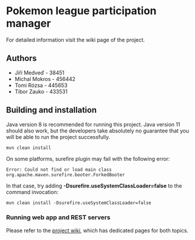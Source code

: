 # Pokemon league participation manager

For detailed information visit the wiki page of the project.

## Authors

* Jiří Medveď - 38451
* Michal Mokros - 456442
* Tomi Rózsa - 445653
* Tibor Zauko - 433531

## Building and installation

Java version 8 is recommended for running this project. Java version 11 should also work, but the developers take absolutely no guarantee that you will be able to run the project successfully.

```
mvn clean install
```

On some platforms, surefire plugin may fail with the following error:

```
Error: Could not find or load main class org.apache.maven.surefire.booter.ForkedBooter
```

In that case, try adding **-Dsurefire.useSystemClassLoader=false** to the command invocation:

```
mvn clean install -Dsurefire.useSystemClassLoader=false
```
### Running web app and REST servers

Please refer to the [project wiki](https://github.com/rozsa117/PA165-Pokemon-league-participation-manager/wiki), which has dedicated pages for both topics.
